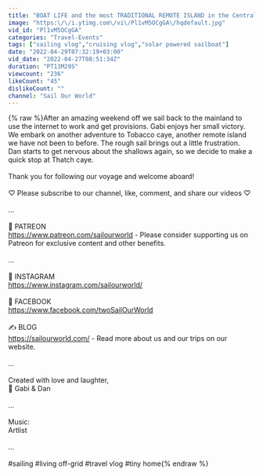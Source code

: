 ```yaml
---
title: "BOAT LIFE and the most TRADITIONAL REMOTE ISLAND in the Central America"
image: "https:\/\/i.ytimg.com\/vi\/Pl1vM5OCgGA\/hqdefault.jpg"
vid_id: "Pl1vM5OCgGA"
categories: "Travel-Events"
tags: ["sailing vlog","cruising vlog","solar powered sailboat"]
date: "2022-04-29T07:32:19+03:00"
vid_date: "2022-04-27T08:51:34Z"
duration: "PT13M29S"
viewcount: "236"
likeCount: "45"
dislikeCount: ""
channel: "Sail Our World"
---
```

{% raw %}After an amazing weekend off we sail back to the mainland to use the internet to work and get provisions. Gabi enjoys her small victory. <br />We embark on another adventure to Tobacco caye, another remote island we have not been to before. The rough sail brings out a little frustration.<br />Dan starts to get nervous about the shallows again, so we decide to make a quick stop at Thatch caye.<br /><br />Thank you for following our voyage and welcome aboard!<br /><br />♡ Please subscribe to our channel, like, comment, and share our videos ♡<br /><br />...<br /><br />🙏 PATREON<br /><a rel="nofollow" target="blank" href="https://www.patreon.com/sailourworld">https://www.patreon.com/sailourworld</a> - Please consider supporting us on Patreon for exclusive content and other benefits.<br /><br />...<br /><br />🤳 INSTAGRAM<br /><a rel="nofollow" target="blank" href="https://www.instagram.com/sailourworld/">https://www.instagram.com/sailourworld/</a> <br /><br />👥 FACEBOOK<br /><a rel="nofollow" target="blank" href="https://www.facebook.com/twoSailOurWorld">https://www.facebook.com/twoSailOurWorld</a> <br /><br />✍ BLOG<br /><a rel="nofollow" target="blank" href="https://sailourworld.com/">https://sailourworld.com/</a> - Read more about us and our trips on our website. <br /><br />…<br /><br />Created with love and laughter, <br />💙 Gabi &amp; Dan <br /><br />...<br /><br />Music:<br />Artlist<br /><br />...<br /><br />#sailing #living off-grid #travel vlog #tiny home{% endraw %}
